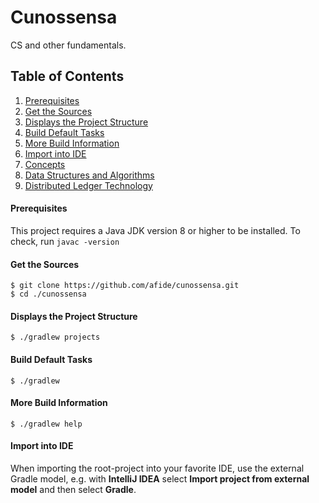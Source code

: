 # Cunossensa
CS and other fundamentals.
## Table of Contents
1. [Prerequisites](#prerequisites)
1. [Get the Sources](#get-the-sources)
1. [Displays the Project Structure](#displays-the-project-structure)
1. [Build Default Tasks](#build-default-tasks)
1. [More Build Information](#more-build-information)
1. [Import into IDE](#import-into-ide)
1. [Concepts](./concepts.md)
1. [Data Structures and Algorithms](./dsa/)
1. [Distributed Ledger Technology](./dlt/)

#### Prerequisites
This project requires a Java JDK version 8 or higher to be installed.
To check, run `javac -version`

#### Get the Sources
```
$ git clone https://github.com/afide/cunossensa.git
$ cd ./cunossensa
```

#### Displays the Project Structure
```
$ ./gradlew projects
```

#### Build Default Tasks
```
$ ./gradlew
```

#### More Build Information
```
$ ./gradlew help
```

#### Import into IDE
When importing the root-project into your favorite IDE, use the external Gradle model, e.g.
with **IntelliJ IDEA** select **Import project from external model** and then select **Gradle**.
